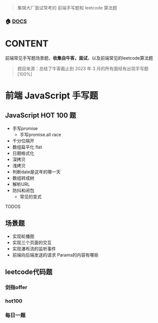 > 集锦大厂面试常考的 前端手写题和 leetcode 算法题

### 🏠 [DOCS](https://github.com/ChanSinging/JS_challenges-Handwritten)

# CONTENT

前端常见手写题场景题，**收集自牛客，面试**，以及前端常见的leetcode算法题

> 题目来源：总结了牛客截止到 2023 年 3 月的所有面经有出现手写题[100%]


# 前端 JavaScript 手写题
## JavaScript HOT 100 题
* 手写promise
  * 手写promise.all race
* 千分位隔开
* 数组扁平化 flat
* 日期格式化
* 深拷贝
* 浅拷贝
* 判断date是这年的哪一天
* 数组转成树
* 解析URL
* 防抖和闭包
  * 常见的变式

TODOS

## 场景题
* 实现轮播图
* 实现三个页面的交互
* 实现瀑布流的监听事件
* 前端向后端发送的请求 Params的内容有哪些


## leetcode代码题
### 剑指offer
### hot100
### 每日一题
